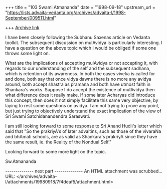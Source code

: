 +++
title = "103 Swami Atmananda"
date = "1998-09-18"
upstream_url = "https://lists.advaita-vedanta.org/archives/advaita-l/1998-September/009511.html"

+++
[Archive link](https://lists.advaita-vedanta.org/archives/advaita-l/1998-September/009511.html)

I have been closely following the Subhanu Saxenas article on Vedanta toolkit. The subsequent discussion on mulAvidya is particularly interesting. I have a question on the above topic which I would be obliged if some one throws some light on. 

What are the implications of accepting mulAvidya or not accepting it, with regards to our understanding of the self and the subsequent sadhana, which is retention of its awareness. In both the cases viveka is called for and done, both say that once vidya dawns there is no more any avidya around, both accept shastra as pramana and both have utmost faith in Shankara's works. Suppose I do accept the existence of mulAvidya then what difference does it really make. If some later Acharyas did introduce this concept, then does it not simply facilitate this same very objective, by laying to rest some questions on avidya. I am not trying to prove any point, but just trying to objectively understand the exact implication of the view of Sri Swami Satchidanandendra Saraswati.

I am still looking forward to some response to Sri Anand Hudli's letter which said that "So the prakriyA's of later advaitins, such as those of the vivaraNa and bhAmati schools, are as valid as Shankara's prakriyA since they have the same result, ie. the Reality of the Nondual Self."

Looking forward to some more light on the topic.

Sw.Atmananda

-------------- next part --------------
An HTML attachment was scrubbed...
URL: </archives/advaita-l/attachments/19980918/7f4deaf5/attachment.html>

